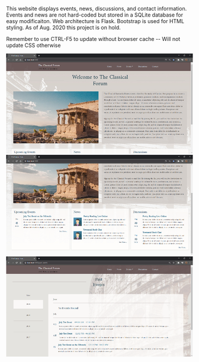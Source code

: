 This website displays events, news, discussions, and contact information. Events and news are not hard-coded but stored in a SQLite database for easy modificaiton. Web architecture is Flask. Bootstrap is used for HTML styling. As of Aug. 2020 this project is on hold.


Remember to use CTRL-F5 to update without browser cache
-- Will not update CSS otherwise

<img src='classical_forum2.png'>
<img src='classical_forum1.png'>
<img src='classical_forum3.png'>

